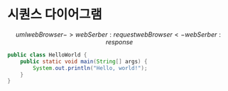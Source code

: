 # 시퀀스 다이어그램

$$uml
webBrowser -> webSerber : request
webBrowser <- webSerber : response
$$

```java
public class HelloWorld {
    public static void main(String[] args) {
        System.out.println("Hello, world!");
    }
}
```